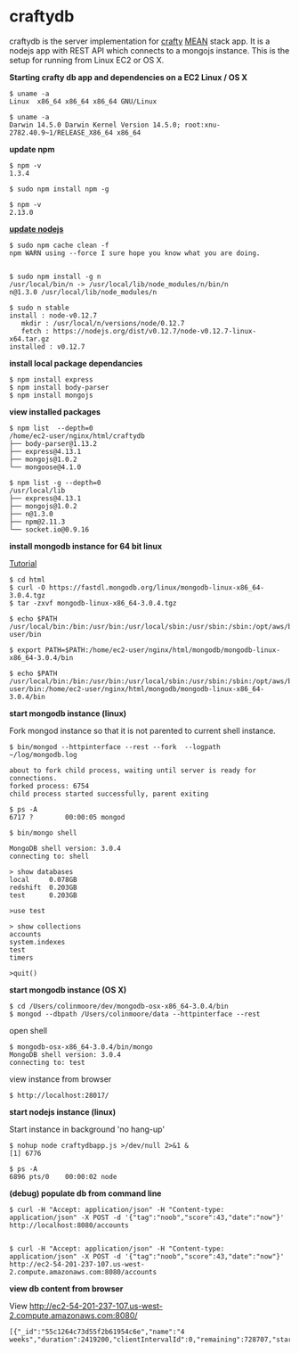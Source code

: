 # craftydb

craftydb is the server implementation for [crafty](https://github.com/col42dev/crafty) [MEAN](http://mean.io/#!/) stack app.
It is a nodejs app with REST API which connects to a mongojs instance.
This is the setup for running from Linux EC2 or OS X.

**Starting crafty db app and dependencies on a EC2 Linux / OS X**

    $ uname -a
    Linux  x86_64 x86_64 x86_64 GNU/Linux
    
    $ uname -a
    Darwin 14.5.0 Darwin Kernel Version 14.5.0; root:xnu-2782.40.9~1/RELEASE_X86_64 x86_64
    
**update npm**

    $ npm -v
    1.3.4
    
    $ sudo npm install npm -g
    
    $ npm -v
    2.13.0
    
**[update nodejs](http://stackoverflow.com/questions/8191459/how-to-update-node-js)**

    $ sudo npm cache clean -f
    npm WARN using --force I sure hope you know what you are doing.


    $ sudo npm install -g n
    /usr/local/bin/n -> /usr/local/lib/node_modules/n/bin/n
    n@1.3.0 /usr/local/lib/node_modules/n
    
    $ sudo n stable
    install : node-v0.12.7
       mkdir : /usr/local/n/versions/node/0.12.7
       fetch : https://nodejs.org/dist/v0.12.7/node-v0.12.7-linux-x64.tar.gz
    installed : v0.12.7
    
**install local package dependancies**

    $ npm install express
    $ npm install body-parser
    $ npm install mongojs

**view installed packages**

    $ npm list  --depth=0
    /home/ec2-user/nginx/html/craftydb
    ├── body-parser@1.13.2
    ├── express@4.13.1
    ├── mongojs@1.0.2
    └── mongoose@4.1.0
    
    $ npm list -g --depth=0
    /usr/local/lib
    ├── express@4.13.1
    ├── mongojs@1.0.2
    ├── n@1.3.0
    ├── npm@2.11.3
    └── socket.io@0.9.16


**install mongodb instance for 64 bit linux**

[Tutorial](http://docs.mongodb.org/manual/tutorial/install-mongodb-on-linux/)

    $ cd html
    $ curl -O https://fastdl.mongodb.org/linux/mongodb-linux-x86_64-3.0.4.tgz
    $ tar -zxvf mongodb-linux-x86_64-3.0.4.tgz
    
    $ echo $PATH
    /usr/local/bin:/bin:/usr/bin:/usr/local/sbin:/usr/sbin:/sbin:/opt/aws/bin:/home/ec2-user/bin
    
    $ export PATH=$PATH:/home/ec2-user/nginx/html/mongodb/mongodb-linux-x86_64-3.0.4/bin
    
    $ echo $PATH
    /usr/local/bin:/bin:/usr/bin:/usr/local/sbin:/usr/sbin:/sbin:/opt/aws/bin:/home/ec2-user/bin:/home/ec2-user/nginx/html/mongodb/mongodb-linux-x86_64-3.0.4/bin
    


**start mongodb instance (linux)**

Fork mongod instance so that it is not parented to current shell instance.

    $ bin/mongod --httpinterface --rest --fork  --logpath ~/log/mongodb.log
    
    about to fork child process, waiting until server is ready for connections.
    forked process: 6754
    child process started successfully, parent exiting
    
    $ ps -A
    6717 ?        00:00:05 mongod

    $ bin/mongo shell
    
    MongoDB shell version: 3.0.4
    connecting to: shell
    
    > show databases
    local     0.078GB
    redshift  0.203GB
    test      0.203GB
    
    >use test
    
    > show collections
    accounts
    system.indexes
    test
    timers
    
    >quit()
    
**start mongodb instance (OS X)**

    $ cd /Users/colinmoore/dev/mongodb-osx-x86_64-3.0.4/bin
    $ mongod --dbpath /Users/colinmoore/data --httpinterface --rest
    
open shell

    $ mongodb-osx-x86_64-3.0.4/bin/mongo
    MongoDB shell version: 3.0.4
    connecting to: test
    
view instance from browser

    $ http://localhost:28017/
 

**start nodejs instance (linux)**

Start instance in background 'no hang-up' 

    $ nohup node craftydbapp.js >/dev/null 2>&1 &
    [1] 6776
    
    $ ps -A
    6896 pts/0    00:00:02 node
    
    
**(debug) populate db from command line**

    $ curl -H "Accept: application/json" -H "Content-type: application/json" -X POST -d '{"tag":"noob","score":43,"date":"now"}' http://localhost:8080/accounts


    $ curl -H "Accept: application/json" -H "Content-type: application/json" -X POST -d '{"tag":"noob","score":43,"date":"now"}' http://ec2-54-201-237-107.us-west-2.compute.amazonaws.com:8080/accounts

**view db content from browser**

View http://ec2-54-201-237-107.us-west-2.compute.amazonaws.com:8080/ 

    [{"_id":"55c1264c73d55f2b61954c6e","name":"4 weeks","duration":2419200,"clientIntervalId":0,"remaining":728707,"starttime":1438721612,"expired":false}]
    
    
